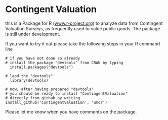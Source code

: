 Contingent Valuation
=========================

this is a Package for R (www.r-project.org) to analyze data from Contingent Valuation Surveys, as frequently used to value public goods. The package is still under development.

If you want to try it out please take the following steps in your R command line

```
# if you have not done so already
# install the package "devtools" from CRAN by typing
  install.packages("devtools")

# laod the "devtools"
  library(devtools)

# now, after having prepared "devtools"
# you should be ready to install "ContingentValuation" 
# directly from github by writing
install_github('ContingentValuation', 'umor')
```

Please let me know when you have comments on the package.

